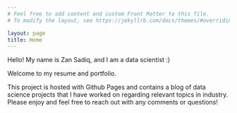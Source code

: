 ```yaml
---
# Feel free to add content and custom Front Matter to this file.
# To modify the layout, see https://jekyllrb.com/docs/themes/#overriding-theme-defaults

layout: page
title: Home
---
```


Hello! My name is Zan Sadiq, and I am a data scientist :) 

Welcome to my resume and portfolio. 

This project is hosted with Github Pages and contains a blog of data science projects that I have worked on regarding relevant topics in industry. Please enjoy and feel free to reach out with any comments or questions!